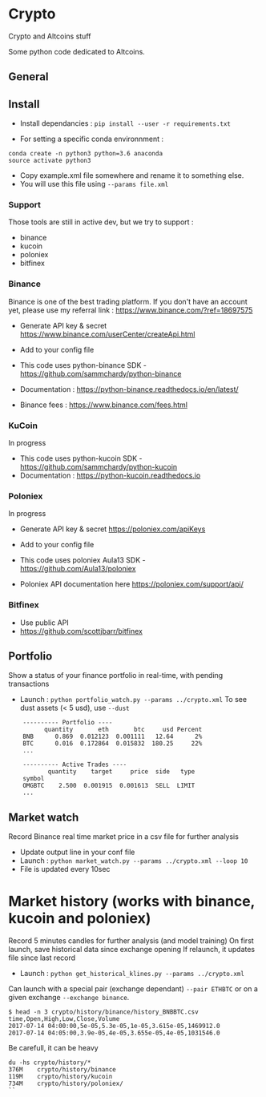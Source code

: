 # Crypto
Crypto and Altcoins stuff

Some python code dedicated to Altcoins.

## General

## Install

- Install dependancies :
`pip install --user -r requirements.txt`

- For setting a specific conda environnment :
```
conda create -n python3 python=3.6 anaconda
source activate python3
```

- Copy example.xml file somewhere and rename it to something else.
- You will use this file using `--params file.xml`

### Support

Those tools are still in active dev, but we try to support :
- binance
- kucoin
- poloniex
- bitfinex

### Binance

Binance is one of the best trading platform.
If you don't have an account yet, please use my referral link :
https://www.binance.com/?ref=18697575

- Generate API key & secret https://www.binance.com/userCenter/createApi.html
- Add to your config file

- This code uses python-binance SDK - https://github.com/sammchardy/python-binance
- Documentation : https://python-binance.readthedocs.io/en/latest/
- Binance fees : https://www.binance.com/fees.html

### KuCoin

In progress

- This code uses python-kucoin SDK - https://github.com/sammchardy/python-kucoin
- Documentation : https://python-kucoin.readthedocs.io

### Poloniex

In progress

- Generate API key & secret https://poloniex.com/apiKeys
- Add to your config file

- This code uses poloniex Aula13 SDK - https://github.com/Aula13/poloniex
- Poloniex API documentation here https://poloniex.com/support/api/

### Bitfinex

- Use public API
- https://github.com/scottjbarr/bitfinex

## Portfolio

Show a status of your finance portfolio in real-time, with pending transactions

- Launch : `python portfolio_watch.py --params ../crypto.xml`
To see dust assets (< 5 usd), use `--dust`

```
    ---------- Portfolio ----
          quantity       eth       btc     usd Percent
    BNB      0.869  0.012123  0.001111   12.64      2%
    BTC      0.016  0.172864  0.015832  180.25     22%
    ...

    ---------- Active Trades ----
           quantity    target     price  side   type
    symbol
    OMGBTC    2.500  0.001915  0.001613  SELL  LIMIT
    ...

```

## Market watch

Record Binance real time market price in a csv file for further analysis

- Update output line in your conf file
- Launch : `python market_watch.py --params ../crypto.xml --loop 10`
- File is updated every 10sec

# Market history (works with binance, kucoin and poloniex)

Record 5 minutes candles for further analysis (and model training)
On first launch, save historical data since exchange opening
If relaunch, it updates file since last record

- Launch : `python get_historical_klines.py --params ../crypto.xml`

Can launch with a special pair (exchange dependant) `--pair ETHBTC` or on a given exchange `--exchange binance`.

```
$ head -n 3 crypto/history/binance/history_BNBBTC.csv
time,Open,High,Low,Close,Volume
2017-07-14 04:00:00,5e-05,5.3e-05,1e-05,3.615e-05,1469912.0
2017-07-14 04:05:00,3.9e-05,4e-05,3.655e-05,4e-05,1031546.0
```

Be carefull, it can be heavy
```
du -hs crypto/history/*
376M    crypto/history/binance
119M    crypto/history/kucoin
734M    crypto/history/poloniex/
``
